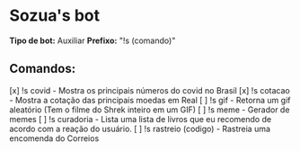 # Sozua's bot

**Tipo de bot:** Auxiliar
**Prefixo:** "!s (comando)"

## Comandos:

[x] !s covid - Mostra os principais números do covid no Brasil
[x] !s cotacao - Mostra a cotação das principais moedas em Real
[ ] !s gif - Retorna um gif aleatório (Tem o filme do Shrek inteiro em um GIF)
[ ] !s meme - Gerador de memes
[ ] !s curadoria - Lista uma lista de livros que eu recomendo de acordo com a reação do usuário.
[ ] !s rastreio (codigo) - Rastreia uma encomenda do Correios
